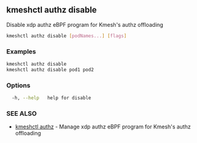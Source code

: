 ## kmeshctl authz disable

Disable xdp authz eBPF program for Kmesh's authz offloading

```bash
kmeshctl authz disable [podNames...] [flags]
```

### Examples

```bash
kmeshctl authz disable
kmeshctl authz disable pod1 pod2
```

### Options

```bash
  -h, --help   help for disable
```

### SEE ALSO

* [kmeshctl authz](kmeshctl_authz.md)	 - Manage xdp authz eBPF program for Kmesh's authz offloading

